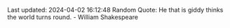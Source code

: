 Last updated: 2024-04-02 16:12:48
Random Quote: He that is giddy thinks the world turns round. - William Shakespeare